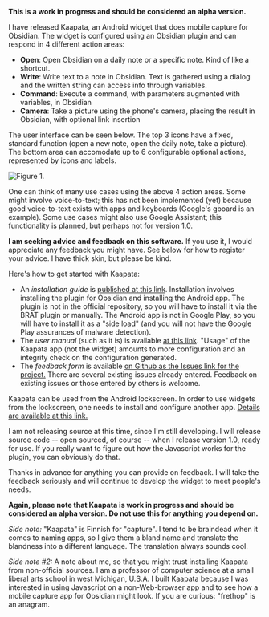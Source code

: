 **This is a work in progress and should be considered an alpha version.**

I have released Kaapata, an Android widget that does mobile capture for Obsidian.  The widget is configured using an Obsidian plugin and can respond in 4 different action areas:
- **Open**: Open Obsidian on a daily note or a specific note.  Kind of like a shortcut.
- **Write**: Write text to a note in Obsidian.  Text is gathered using a dialog and the written string can access info through variables.
- **Command**: Execute a command, with parameters augmented with variables, in Obsidian
- **Camera**: Take a picture using the phone's camera, placing the result in Obsidian, with optional link insertion

The user interface can be seen below.  The top 3 icons have a fixed, standard function (open a new note, open the daily note, take a picture).  The bottom area can accomodate up  to 6 configurable optional actions, represented by icons and labels.

![Figure 1.](https://publish.obsidian.md/jipping-articles/kabestin+software/Obsidian+Widget/Documentation/fig1.png)

One can think of many use cases using the above 4 action areas.  Some might involve voice-to-text; this has not been implemented (yet) because good voice-to-text exists with apps and keyboards (Google's gboard is an example).  Some use cases might also use Google Assistant; this functionality is planned, but perhaps not for version 1.0.  

**I am seeking advice and feedback on this software.**  If you use it, I would appreciate any feedback you might have.  See below for how to register your advice.  I have thick skin, but please be kind.

Here's how to get started with Kaapata:
- An *installation guide* is [published at this link](https://publish.obsidian.md/jipping-articles/kabestin+software/Obsidian+Widget/Documentation/installation+guide).  Installation involves installing the plugin for Obsidian and installing the Android app.  The plugin is not in the official repository, so you will have to install it via the BRAT plugin or manually.  The Android app is not in Google Play, so you will have to install it as a "side load" (and you will not have the Google Play assurances of malware detection).
- The *user manual* (such as it is) is available [at this link](https://publish.obsidian.md/jipping-articles/kabestin+software/Obsidian+Widget/Documentation/user+manual).  "Usage" of the Kaapata app (not the widget) amounts to more configuration and an integrity check on the configuration generated.
- The *feedback form* is available [on Github as the Issues link for the project.](https://github.com/frethop/kaapata-plugin/issues)  There are several existing issues already entered.  Feedback on existing issues or those entered by others is welcome.

Kaapata can be used from the Android lockscreen.  In order to use widgets from the lockscreen, one needs to install and configure another app.  [Details are available at this link.](https://www.howtogeek.com/811705/how-to-get-lock-screen-widgets-on-android/)

I am not releasing source at this time, since I'm still developing.  I will release source code -- open sourced, of course -- when I release version 1.0, ready for use.  If you really want to figure out how the Javascript works for the plugin, you can obviously do that.  

Thanks in advance for anything you can provide on feedback.  I will take the feedback seriously and will continue to develop the widget to meet people's needs.  

**Again, please note that Kaapata is work in progress and should be considered an alpha version.  Do not use this for anything you depend on.**

*Side note:* "Kaapata" is Finnish for "capture".  I tend to be braindead when it comes to naming apps, so I give them a bland name and translate the blandness into a different language.  The translation always sounds cool.

*Side note #2:* A note about me, so that you might trust installing Kaapata from non-official sources.  I am a professor of computer science at a small liberal arts school in west Michigan, U.S.A.  I built Kaapata because I was interested in using Javascript on a non-Web-browser app and to see how a mobile capture app for Obsidian might look.  If you are curious: "frethop" is an anagram.
